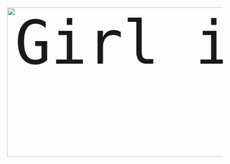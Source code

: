 <!DOCTYPE html>
<html>
<body>
<pre style="font-size:1000%">
<img src="https://www.queestudiar.org/wp-content/uploads/2017/10/software-750x350.jpg" alt="Girl in a jacket" width="750" height="350">
                                                PROYECTO
                                           ANALISIS DE SISTEMAS II


</pre>


</body>
</html>

